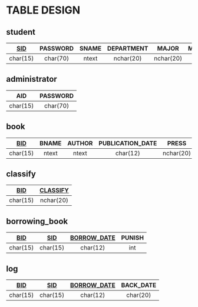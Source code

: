 # TABLE DESIGN

## student

| <u>SID</u> | PASSWORD | SNAME | DEPARTMENT | MAJOR | MAX | PUNISHED |
| :-: | :-: | :-: | :-: | :-: | :-: |:-:|
| char(15) | char(70) | ntext | nchar(20) | nchar(20) | int | int |

## administrator

| AID | PASSWORD |
| :--: | :--: |
| char(15) | char(70) |

## book

| <u>BID</u> | BNAME | AUTHOR | PUBLICATION_DATE | PRESS | POSITION | SUM | NUM |
|:-:|:-:|:-:|:-:|:-:|:-:|:-:|:-:|
| char(15) | ntext | ntext | char(12) | nchar(20) | char(10) | int | int |

## classify

| <u>BID</u> | <u>CLASSIFY</u> |
|:-:|:-:|
| char(15) | nchar(20) |

## borrowing_book

| <u>BID</u> | <u>SID</u> | <u>BORROW_DATE</u> | PUNISH |
|:-:|:-:|:-:|:-:|
| char(15) | char(15) | char(12) | int |

## log

| <u>BID</u> | <u>SID</u> | <u>BORROW_DATE</u> | BACK_DATE |
|:-:|:-:|:-:|:-:|
| char(15) | char(15) | char(12) | char(20) |
